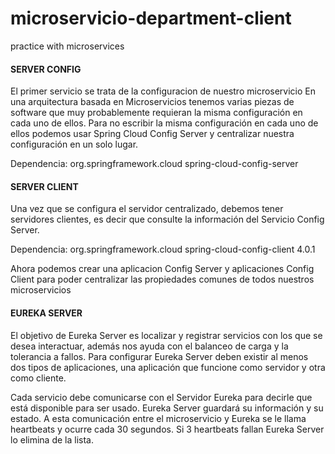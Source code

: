 # microservicio-department-client
practice with microservices


#### SERVER CONFIG
El primer servicio se trata de la configuracion de nuestro microservicio
En una arquitectura basada en Microservicios tenemos varias piezas de software que muy probablemente requieran la misma configuración en cada uno de ellos. Para no escribir la misma configuración en cada uno de ellos podemos usar Spring Cloud Config Server y centralizar nuestra configuración en un solo lugar.

Dependencia:
<dependency>
    <groupId>org.springframework.cloud</groupId>
    <artifactId>spring-cloud-config-server</artifactId>
</dependency>



#### SERVER CLIENT
Una vez que se configura el servidor centralizado, debemos tener servidores clientes, es decir que consulte la información del Servicio Config Server.

Dependencia:
<dependency>
  <groupId>org.springframework.cloud</groupId>
  <artifactId>spring-cloud-config-client</artifactId>
  <version>4.0.1</version>
</dependency>

Ahora podemos crear una aplicacion Config Server y aplicaciones Config Client para poder centralizar las propiedades comunes de todos nuestros microservicios 


#### EUREKA SERVER

El objetivo de Eureka Server es localizar y registrar servicios con los que se desea interactuar, además nos ayuda con el balanceo de carga y la tolerancia a fallos. Para configurar Eureka Server deben existir al menos dos tipos de aplicaciones, una aplicación que funcione como servidor y otra como cliente.

Cada servicio debe comunicarse con el Servidor Eureka para decirle que está disponible para ser usado. Eureka Server guardará su información y su estado. A esta comunicación entre el microservicio y Eureka se le llama heartbeats y ocurre cada 30 segundos. Si  3 heartbeats fallan Eureka Server lo elimina de la lista.
